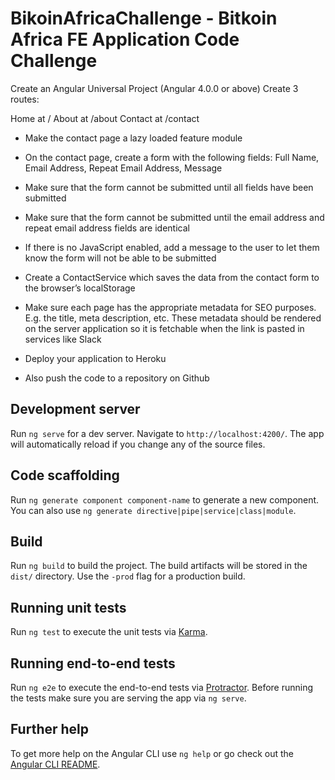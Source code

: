 # BikoinAfricaChallenge - Bitkoin Africa FE Application Code Challenge
Create an Angular Universal Project (Angular 4.0.0 or above)
Create 3 routes:

Home at /
About at /about
Contact at /contact

- Make the contact page a lazy loaded feature module

- On the contact page, create a form with the following fields: Full Name, Email Address, Repeat Email Address, Message

- Make sure that the form cannot be submitted until all fields have been submitted

- Make sure that the form cannot be submitted until the email address and repeat email address fields are identical

- If there is no JavaScript enabled, add a message to the user to let them know the form will not be able to be submitted

- Create a ContactService which saves the data from the contact form to the browser’s localStorage

- Make sure each page has the appropriate metadata for SEO purposes. E.g. the title, meta description, etc. These metadata should be rendered on the server application so it is fetchable when the link is pasted in services like Slack

- Deploy your application to Heroku

- Also push the code to a repository on Github


## Development server

Run `ng serve` for a dev server. Navigate to `http://localhost:4200/`. The app will automatically reload if you change any of the source files.

## Code scaffolding

Run `ng generate component component-name` to generate a new component. You can also use `ng generate directive|pipe|service|class|module`.

## Build

Run `ng build` to build the project. The build artifacts will be stored in the `dist/` directory. Use the `-prod` flag for a production build.

## Running unit tests

Run `ng test` to execute the unit tests via [Karma](https://karma-runner.github.io).

## Running end-to-end tests

Run `ng e2e` to execute the end-to-end tests via [Protractor](http://www.protractortest.org/).
Before running the tests make sure you are serving the app via `ng serve`.

## Further help

To get more help on the Angular CLI use `ng help` or go check out the [Angular CLI README](https://github.com/angular/angular-cli/blob/master/README.md).
